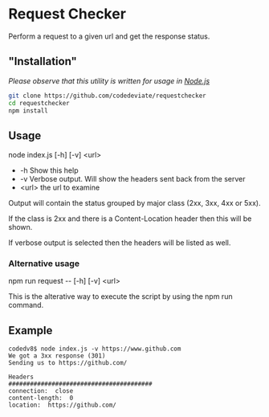 # Request Checker
Perform a request to a given url and get the response status.

## "Installation"
*Please observe that this utility is written for usage in [Node.js](https://nodejs.org/)*

```bash
git clone https://github.com/codedeviate/requestchecker
cd requestchecker
npm install
```

## Usage
node index.js [-h] [-v] &lt;url&gt;
*  -h Show this help
*  -v Verbose output. Will show the headers sent back from the server
*  &lt;url&gt; the url to examine

Output will contain the status grouped by major class (2xx, 3xx, 4xx or 5xx).

If the class is 2xx and there is a Content-Location header then this will be shown.

If verbose output is selected then the headers will be listed as well.

### Alternative usage
npm run request -- [-h] [-v] &lt;url&gt;

This is the alterative way to execute the script by using the npm run command.

## Example
```
codedv8$ node index.js -v https://www.github.com
We got a 3xx response (301)
Sending us to https://github.com/

Headers
########################################
connection:  close
content-length:  0
location:  https://github.com/
```

